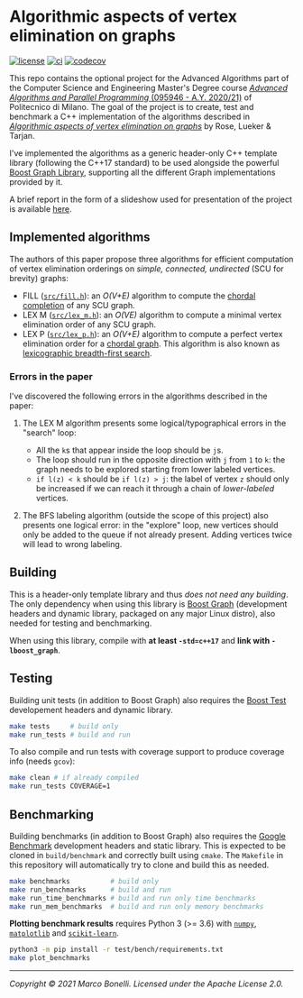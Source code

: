 Algorithmic aspects of vertex elimination on graphs
===================================================

[![license][license-badge]][license-link]
[![ci][ci-badge]][ci-link]
[![codecov][codecov-badge]][codecov-link]

This repo contains the optional project for the Advanced Algorithms part of the
Computer Science and Engineering Master's Degree course
[*Advanced Algorithms and Parallel Programming* (095946 - A.Y. 2020/21)][course]
of Politecnico di Milano. The goal of the project is to create, test and
benchmark a C++ implementation of the algorithms described in
[*Algorithmic aspects of vertex elimination on graphs*][paper] by Rose, Lueker &
Tarjan.

I've implemented the algorithms as a generic header-only C++ template library
(following the C++17 standard) to be used alongside the powerful
[Boost Graph Library][lib-boost-graph], supporting all the different Graph
implementations provided by it.

A brief report in the form of a slideshow used for presentation of the project
is available [here](report.pdf).


Implemented algorithms
----------------------

The authors of this paper propose three algorithms for efficient computation of
vertex elimination orderings on *simple, connected, undirected* (SCU for
brevity) graphs:

- FILL ([`src/fill.h`](src/fill.h)): an *O(V+E)* algorithm to compute the
  [chordal completion][wiki-chordal-completion] of any SCU graph.
- LEX M ([`src/lex_m.h`](src/lex_m.h)): an *O(VE)* algorithm to compute a minimal vertex elimination order of
  any SCU graph.
- LEX P ([`src/lex_p.h`](src/lex_p.h)): an *O(V+E)* algorithm to compute a perfect vertex elimination order for
  a [chordal graph][wiki-chordal-graph]. This algorithm is also known as
  [lexicographic breadth-first search][wiki-lex-p].

### Errors in the paper

I've discovered the following errors in the algorithms described in the paper:

1. The LEX M algorithm presents some logical/typographical errors in the
   "search" loop:

   - All the `k`s that appear inside the loop should be `j`s.
   - The loop should run in the opposite direction with `j` from `1` to `k`: the
     graph needs to be explored starting from lower labeled vertices.
   - `if l(z) < k` should be `if l(z) > j`: the label of vertex `z` should only
     be increased if we can reach it through a chain of *lower-labeled*
     vertices.

2. The BFS labeling algorithm (outside the scope of this project) also presents
   one logical error: in the "explore" loop, new vertices should only be added
   to the queue if not already present. Adding vertices twice will lead to wrong
   labeling.


Building
--------

This is a header-only template library and thus *does not need any building*.
The only dependency when using this library is [Boost Graph][lib-boost-graph]
(development headers and dynamic library, packaged on any major Linux distro),
also needed for testing and benchmarking.

When using this library, compile with **at least `-std=c++17`** and
**link with `-lboost_graph`**.


Testing
-------

Building unit tests (in addition to Boost Graph) also requires the
[Boost Test][lib-boost-test] developement headers and dynamic library.

```bash
make tests     # build only
make run_tests # build and run
```

To also compile and run tests with coverage support to produce coverage info
(needs `gcov`):

```bash
make clean # if already compiled
make run_tests COVERAGE=1
```


Benchmarking
------------

Building benchmarks (in addition to Boost Graph) also requires the
[Google Benchmark][lib-benchmark] development headers and static library. This
is expected to be cloned in `build/benchmark` and correctly built using `cmake`.
The `Makefile` in this repository will automatically try to clone and build this
as needed.

```bash
make benchmarks          # build only
make run_benchmarks      # build and run
make run_time_benchmarks # build and run only time benchmarks
make run_mem_benchmarks  # build and run only memory benchmarks
```

**Plotting benchmark results** requires Python 3 (>= 3.6) with
[`numpy`][pypi-numpy], [`matplotlib`][pypi-matplotlib] and
[`scikit-learn`][pypi-scikit-learn].

```bash
python3 -m pip install -r test/bench/requirements.txt
make plot_benchmarks
```

---

*Copyright &copy; 2021 Marco Bonelli. Licensed under the Apache License 2.0.*

[course]:                  https://www4.ceda.polimi.it/manifesti/manifesti/controller/ManifestoPublic.do?EVN_DETTAGLIO_RIGA_MANIFESTO=evento&aa=2020&k_cf=225&k_corso_la=481&k_indir=T2A&codDescr=095946&lang=IT&semestre=2&idGruppo=4152&idRiga=253856
[paper]:                   https://epubs.siam.org/doi/10.1137/0205021
[lib-boost-graph]:         https://www.boost.org/doc/libs/1_76_0/libs/graph/doc/index.html
[lib-boost-test]:          https://www.boost.org/doc/libs/1_76_0/libs/test/doc/html/index.html
[lib-benchmark]:           https://github.com/google/benchmark
[pypi-numpy]:              https://pypi.org/project/numpy/
[pypi-matplotlib]:         https://pypi.org/project/matplotlib/
[pypi-scikit-learn]:       https://pypi.org/project/scikit-learn/
[wiki-chordal-graph]:      https://en.wikipedia.org/wiki/Chordal_graph
[wiki-chordal-completion]: https://en.wikipedia.org/wiki/Chordal_completion
[wiki-lex-p]:              https://en.wikipedia.org/wiki/Lexicographic_breadth-first_search
[license-badge]:           https://img.shields.io/badge/License-Apache--2.0-blue
[license-link]:            https://github.com/mebeim/aa_project/blob/master/LICENSE
[ci-badge]:                https://github.com/mebeim/aa_project/actions/workflows/ci.yml/badge.svg
[ci-link]:                 https://github.com/mebeim/aa_project/actions/workflows/ci.yml
[codecov-badge]:           https://codecov.io/gh/mebeim/aa_project/branch/master/graphs/badge.svg?branch=master&token=GZ24QWSZZ8
[codecov-link]:            https://codecov.io/gh/mebeim/aa_project

